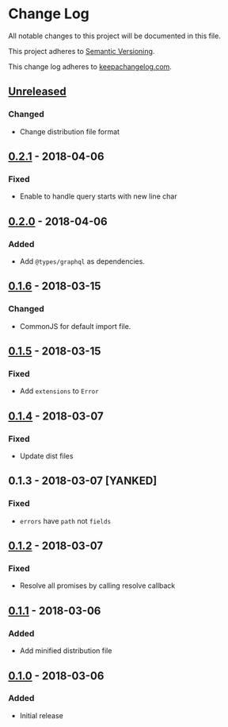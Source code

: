 # Change Log

All notable changes to this project will be documented in this file.

This project adheres to [Semantic Versioning](http://semver.org/).

This change log adheres to [keepachangelog.com](http://keepachangelog.com).

## [Unreleased]
### Changed
- Change distribution file format

## [0.2.1] - 2018-04-06
### Fixed
- Enable to handle query starts with new line char 

## [0.2.0] - 2018-04-06
### Added
- Add `@types/graphql` as dependencies.

## [0.1.6] - 2018-03-15
### Changed
- CommonJS for default import file.

## [0.1.5] - 2018-03-15
### Fixed
- Add `extensions` to `Error`

## [0.1.4] - 2018-03-07
### Fixed
- Update dist files

## 0.1.3 - 2018-03-07 [YANKED]
### Fixed
- `errors` have `path` not `fields`

## [0.1.2] - 2018-03-07
### Fixed
- Resolve all promises by calling resolve callback

## [0.1.1] - 2018-03-06
### Added
- Add minified distribution file

## [0.1.0] - 2018-03-06
### Added
- Initial release

[Unreleased]: https://github.com/increments/graphql-client-js/compare/v0.2.1...HEAD
[0.2.1]: https://github.com/increments/graphql-client-js/compare/v0.2.0...v0.2.1
[0.2.0]: https://github.com/increments/graphql-client-js/compare/v0.1.6...v0.2.0
[0.1.6]: https://github.com/increments/graphql-client-js/compare/v0.1.5...v0.1.6
[0.1.5]: https://github.com/increments/graphql-client-js/compare/v0.1.4...v0.1.5
[0.1.4]: https://github.com/increments/graphql-client-js/compare/v0.1.2...v0.1.4
[0.1.2]: https://github.com/increments/graphql-client-js/compare/v0.1.1...v0.1.2
[0.1.1]: https://github.com/increments/graphql-client-js/compare/v0.1.0...v0.1.1
[0.1.0]: https://github.com/increments/graphql-client-js/compare/866b51d...v0.1.0

